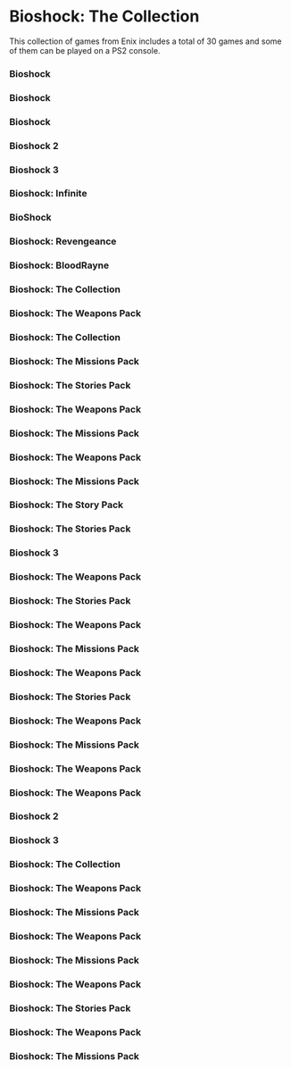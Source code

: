 # Bioshock: The Collection

This collection of games from Enix includes a total of 30 games and some of them can be played on a PS2 console.

### Bioshock   

### Bioshock  

### Bioshock  

### Bioshock 2  

### Bioshock 3  

### Bioshock: Infinite  

### BioShock  

### Bioshock: Revengeance  

### Bioshock: BloodRayne  

### Bioshock: The Collection  

### Bioshock: The Weapons Pack  

### Bioshock: The Collection  

### Bioshock: The Missions Pack  

### Bioshock: The Stories Pack  

### Bioshock: The Weapons Pack  

### Bioshock: The Missions Pack  

### Bioshock: The Weapons Pack   

### Bioshock: The Missions Pack  

### Bioshock: The Story Pack  

### Bioshock: The Stories Pack  

### Bioshock 3  

### Bioshock: The Weapons Pack  

### Bioshock: The Stories Pack  

### Bioshock: The Weapons Pack  

### Bioshock: The Missions Pack  

### Bioshock: The Weapons Pack  

### Bioshock: The Stories Pack   

### Bioshock: The Weapons Pack  

### Bioshock: The Missions Pack  

### Bioshock: The Weapons Pack  

### Bioshock: The Weapons Pack  

### Bioshock 2  

### Bioshock 3  

### Bioshock: The Collection  

### Bioshock: The Weapons Pack  

### Bioshock: The Missions Pack  

### Bioshock: The Weapons Pack  

### Bioshock: The Missions Pack  

### Bioshock: The Weapons Pack  

### Bioshock: The Stories Pack  

### Bioshock: The Weapons Pack  

### Bioshock: The Missions Pack